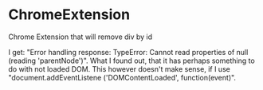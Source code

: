 # ChromeExtension
Chrome Extension that will remove div by id

I get: "Error handling response: TypeError: Cannot read properties of null (reading 'parentNode')". 
What I found out, that it has perhaps something to do with not loaded DOM. This however doesn't make sense, 
if I use "document.addEventListene ('DOMContentLoaded', function(event)".
